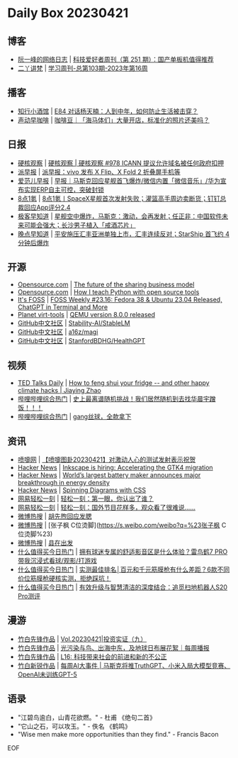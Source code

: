 # Daily Box 20230421

## 博客
- [阮一峰的网络日志](https://www.ruanyifeng.com/blog/) | [科技爱好者周刊（第 251 期）：国产单板机值得推荐](http://www.ruanyifeng.com/blog/2023/04/weekly-issue-251.html)
- [二丫讲梵](https://wiki.eryajf.net/) | [学习周刊-总第103期-2023年第16周](https://wiki.eryajf.net/pages/415247/)

## 播客
- [知行小酒馆](https://www.xiaoyuzhoufm.com/podcast/6013f9f58e2f7ee375cf4216) | [E84 对话杨天楠：人到中年，如何防止生活被击穿？](https://www.xiaoyuzhoufm.com/episode/6441d6789361a4e7c316d68c?utm_source=rss)
- [声动早咖啡](https://sheng-espresso.fireside.fm/) | [咖啡豆｜「海马体们」大量开店，标准化的照片还美吗？](https://sheng-espresso.fireside.fm/253)

## 日报
- [硬核观察](https://linux.cn/news/express/) | [硬核观察 | 硬核观察 #978 ICANN 提议允许域名被任何政府扣押](https://linux.cn/article-15742-1.html?utm_source=rss&utm_medium=rss)
- [派早报](https://sspai.com/tag/%E6%B4%BE%E6%97%A9%E6%8A%A5) | [派早报：vivo 发布 X Flip、X Fold 2 折叠屏手机等](https://sspai.com/post/79391)
- [爱范儿早报](https://www.ifanr.com/category/ifanrnews) | [早报｜马斯克回应星舰首飞爆炸/微信内置「微信音乐」/华为宣布实现ERP自主可控，突破封锁](https://www.ifanr.com/1544123)
- [8点1氪](https://36kr.com/user/5652071) | [8点1氪丨SpaceX星舰首次发射失败；灌篮高手周边卖断货；​钉钉总裁回应App评分2.4](https://36kr.com/p/2224360087356803)
- [极客早知道](https://www.geekpark.net/column/74) | [星舰空中爆炸，马斯克：激动，会再发射；任正非：中国软件未来可能会强大；长沙男子植入「戒酒芯片」](https://www.geekpark.net/news/317914)
- [晚点早知道](https://www.latepost.com/news/index?proma=3) | [平安施压汇丰亚洲单独上市，汇丰连续反对；​StarShip 首飞约 4 分钟后爆炸](https://www.latepost.com/news/dj_detail?id=1611)

## 开源
- [Opensource.com](https://opensource.com/) | [The future of the sharing business model](https://opensource.com/article/23/4/future-sharing-business-model)
- [Opensource.com](https://opensource.com/) | [How I teach Python with open source tools](https://opensource.com/article/23/4/how-i-teach-python)
- [It's FOSS](https://itsfoss.com/) | [FOSS Weekly #23.16: Fedora 38 & Ubuntu 23.04 Released, ChatGPT in Terminal and More](https://itsfoss.com/newsletter/foss-weekly-23-16/)
- [Planet virt-tools](https://planet.virt-tools.org/) | [QEMU version 8.0.0 released](https://www.qemu.org/2023/04/20/qemu-8-0-0/)
- [GitHub中文社区](https://www.githubs.cn/trending) | [Stability-AI/StableLM](https://github.com/Stability-AI/StableLM)
- [GitHub中文社区](https://www.githubs.cn/trending) | [a16z/magi](https://github.com/a16z/magi)
- [GitHub中文社区](https://www.githubs.cn/trending) | [StanfordBDHG/HealthGPT](https://github.com/StanfordBDHG/HealthGPT)

## 视频
- [TED Talks Daily](https://www.ted.com/talks) | [How to feng shui your fridge -- and other happy climate hacks | Jiaying Zhao](https://www.ted.com/talks/jiaying_zhao_how_to_feng_shui_your_fridge_and_other_happy_climate_hacks?rss)
- [哔哩哔哩综合热门](https://www.bilibili.com/v/popular/all/) | [史上最离谱随机挑战！我们居然随机到去找华晨宇蹭饭！！！](https://b23.tv/BV1HL411v7CX)
- [哔哩哔哩综合热门](https://www.bilibili.com/v/popular/all/) | [gang丝球，全款拿下](https://b23.tv/BV1bh411j7T9)

## 资讯
- [喷嚏网](http://www.dapenti.com/blog/blog.asp?subjectid=70&name=xilei) | [【喷嚏图卦20230421】对激动人心的测试发射表示祝贺](http://www.dapenti.com/blog/more.asp?name=xilei&id=171025)
- [Hacker News](https://news.ycombinator.com/front) | [Inkscape is hiring: Accelerating the GTK4 migration](https://news.ycombinator.com/item?id=35650663)
- [Hacker News](https://news.ycombinator.com/front) | [World’s largest battery maker announces major breakthrough in energy density](https://news.ycombinator.com/item?id=35649935)
- [Hacker News](https://news.ycombinator.com/front) | [Spinning Diagrams with CSS](https://news.ycombinator.com/item?id=35646199)
- [网易轻松一刻](https://m.163.com/touch/exclusive/sub/qsyk) | [轻松一刻：第一眼，你认出了谁？](https://3g.163.com/news/article/I2SLQ43Q000181BR.html)
- [网易轻松一刻](https://m.163.com/touch/exclusive/sub/qsyk) | [轻松一刻：国外节目花样多，观众看了很难说……](https://3g.163.com/news/article/I2Q61P64000181BR.html)
- [微博热搜](https://weibo.com/newlogin?tabtype=search) | [胡先煦回应发腮](https://s.weibo.com/weibo?q=%23胡先煦回应发腮%23)
- [微博热搜](https://weibo.com/newlogin?tabtype=search) | [张子枫 C位烫脚](https://s.weibo.com/weibo?q=%23张子枫 C位烫脚%23)
- [微博热搜](https://weibo.com/newlogin?tabtype=search) | [县在出发](https://s.weibo.com/weibo?q=%23县在出发%23)
- [什么值得买今日热门](https://post.smzdm.com/hot_1/) | [拥有球迷专属的舒适影音区是什么体验？雷鸟鹤7 PRO带我沉浸式看球/观影/打游戏](https://post.smzdm.com/p/a30lwlz7/)
- [什么值得买今日热门](https://post.smzdm.com/hot_1/) | [实测最佳排名│百元和千元筋膜枪有什么差距？6款不同价位筋膜枪硬核实测，拒绝踩坑！](https://post.smzdm.com/p/ad98g2nk/)
- [什么值得买今日热门](https://post.smzdm.com/hot_1/) | [有效升级与智慧清洁的深度结合：追觅扫地机器人S20 Pro测评](https://post.smzdm.com/p/akkzg5g4/)

## 漫游
- [竹白先锋作品](https://www.zhubai.wiki/) | [Vol.20230421|投资实证（九）](https://open.zhubai.wiki/a/l/t/z/pl/yunfengtalk/2261183047548338176)
- [竹白先锋作品](https://www.zhubai.wiki/) | [光污染与鸟、出海中东，及地球日布展花絮｜每周播报](https://open.zhubai.wiki/a/l/t/z/pl/shengfm/2261138089592307712)
- [竹白先锋作品](https://www.zhubai.wiki/) | [L16: 科技带来社会的前进和新的不公正](https://open.zhubai.wiki/a/l/t/z/pl/space/2261113914102202368)
- [竹白新锐作品](https://www.zhubai.wiki/) | [每周AI大事件 | 马斯克将推TruthGPT、小米入局大模型竞赛、OpenAI未训练GPT-5](https://open.zhubai.wiki/a/l/t/z/pl/weixin/2261014593742655488)

## 语录
- "江碧鸟逾白，山青花欲燃。" - 杜甫 《绝句二首》
- "它山之石，可以攻玉。" - 佚名 《鹤鸣》
- "Wise men make more opportunities than they find." - Francis Bacon

EOF